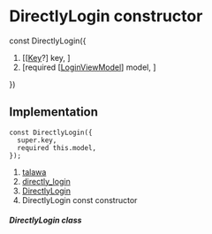 
<div>

# DirectlyLogin constructor

</div>


const DirectlyLogin({

1.  [[[Key](https://api.flutter.dev/flutter/foundation/Key-class.html)?]
    key, ]
2.  [required
    [[LoginViewModel](../../view_model_pre_auth_view_models_login_view_model/LoginViewModel-class.html)]
    model, ]

})



## Implementation

``` language-dart
const DirectlyLogin({
  super.key,
  required this.model,
});
```







1.  [talawa](../../index.html)
2.  [directly_login](../../widgets_directly_login/)
3.  [DirectlyLogin](../../widgets_directly_login/DirectlyLogin-class.html)
4.  DirectlyLogin const constructor

##### DirectlyLogin class







